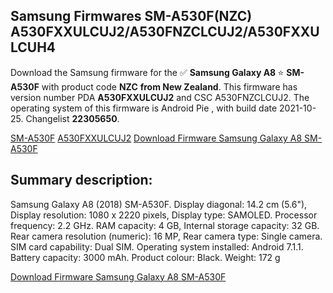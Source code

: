 <h2>Samsung Firmwares SM-A530F(NZC) A530FXXULCUJ2/A530FNZCLCUJ2/A530FXXULCUH4</h2>
Download the Samsung firmware for the ✅ <strong>Samsung Galaxy A8 </strong> ⭐ <strong>SM-A530F</strong> with product code <strong>NZC</strong> <strong> from New Zealand</strong>. This firmware has version number PDA <strong>A530FXXULCUJ2</strong> and CSC A530FNZCLCUJ2. The operating system of this firmware is Android Pie , with build date 2021-10-25. Changelist <strong>22305650</strong>.


[SM-A530F](https://samfirm.shop/samsung/model/SM-A530F)
[A530FXXULCUJ2](https://samfirm.shop/samsung/pda/A530FXXULCUJ2)
[Download Firmware Samsung Galaxy A8 SM-A530F](https://samfirm.shop/samsung/firmware/468017)
<h2>Summary description:</h2>
<p>Samsung Galaxy A8 (2018) SM-A530F. Display diagonal: 14.2 cm (5.6"), Display resolution: 1080 x 2220 pixels, Display type: SAMOLED. Processor frequency: 2.2 GHz. RAM capacity: 4 GB, Internal storage capacity: 32 GB. Rear camera resolution (numeric): 16 MP, Rear camera type: Single camera. SIM card capability: Dual SIM. Operating system installed: Android 7.1.1. Battery capacity: 3000 mAh. Product colour: Black. Weight: 172 g</p>


[Download Firmware Samsung Galaxy A8 SM-A530F](https://samfirm.shop/samsung/firmware/468017)
